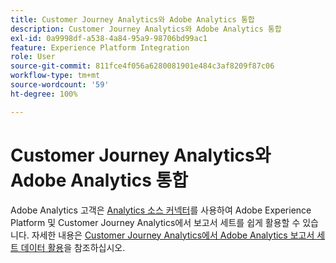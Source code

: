 ```yaml
---
title: Customer Journey Analytics와 Adobe Analytics 통합
description: Customer Journey Analytics와 Adobe Analytics 통합
exl-id: 0a9998df-a538-4a84-95a9-98706bd99ac1
feature: Experience Platform Integration
role: User
source-git-commit: 811fce4f056a6280081901e484c3af8209f87c06
workflow-type: tm+mt
source-wordcount: '59'
ht-degree: 100%

---
```


# Customer Journey Analytics와 Adobe Analytics 통합

Adobe Analytics 고객은 [Analytics 소스 커넥터](https://experienceleague.adobe.com/docs/experience-platform/sources/connectors/adobe-applications/analytics.html?lang=ko)를 사용하여 Adobe Experience Platform 및 Customer Journey Analytics에서 보고서 세트를 쉽게 활용할 수 있습니다. 자세한 내용은 [Customer Journey Analytics에서 Adobe Analytics 보고서 세트 데이터 활용](/help/getting-started/aa-vs-cja/aa-data-in-cja.md)을 참조하십시오.
